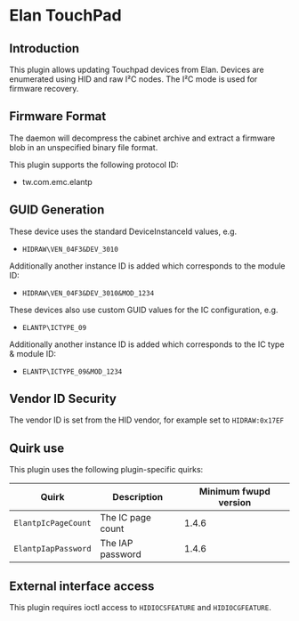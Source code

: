 Elan TouchPad
=============

Introduction
------------

This plugin allows updating Touchpad devices from Elan. Devices are enumerated
using HID and raw I²C nodes. The I²C mode is used for firmware recovery.

Firmware Format
---------------

The daemon will decompress the cabinet archive and extract a firmware blob in
an unspecified binary file format.

This plugin supports the following protocol ID:

 * tw.com.emc.elantp

GUID Generation
---------------

These device uses the standard DeviceInstanceId values, e.g.

 * `HIDRAW\VEN_04F3&DEV_3010`

Additionally another instance ID is added which corresponds to the module ID:

 * `HIDRAW\VEN_04F3&DEV_3010&MOD_1234`

These devices also use custom GUID values for the IC configuration, e.g.

 * `ELANTP\ICTYPE_09`

 Additionally another instance ID is added which corresponds to the IC type & module ID:

 * `ELANTP\ICTYPE_09&MOD_1234`

Vendor ID Security
------------------

The vendor ID is set from the HID vendor, for example set to `HIDRAW:0x17EF`

Quirk use
---------

This plugin uses the following plugin-specific quirks:

| Quirk                  | Description                               | Minimum fwupd version |
|------------------------|-------------------------------------------|-----------------------|
| `ElantpIcPageCount`    | The IC page count                         | 1.4.6                 |
| `ElantpIapPassword`    | The IAP password                          | 1.4.6                 |

External interface access
-------------------------
This plugin requires ioctl access to `HIDIOCSFEATURE` and `HIDIOCGFEATURE`.
